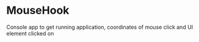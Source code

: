 # MouseHook
 Console app to get running application, coordinates of mouse click and UI element clicked on
